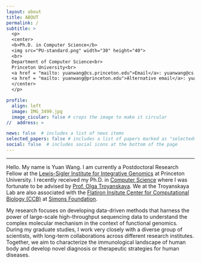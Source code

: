 ```yaml
---
layout: about
title: ABOUT
permalink: /
subtitle: >
  <p>
  <center>
  <b>Ph.D. in Computer Science</b>
  <img src="PU-standard.png" width="30" height="40">
  <br>
  Department of Computer Science<br>
  Princeton University<br>
  <a href = "mailto: yuanwang@cs.princeton.edu">Email</a>: yuanwang@cs.princeton.edu<br>
  <a href = "mailto: yuanwang@princeton.edu">Alternative email</a>: yuanwang@princeton.edu<br>
  </center>
  </p>

profile:
  align: left
  image: IMG_3499.jpg
  image_cicular: false # crops the image to make it circular
//  address: >

news: false  # includes a list of news items
selected_papers: false # includes a list of papers marked as "selected={true}"
social: false  # includes social icons at the bottom of the page
---
```


----

Hello. My name is Yuan Wang. I am currently a Postdoctoral Research Fellow at the [Lewis-Sigler Institute for Integrative Genomics](https://lsi.princeton.edu/) at Princeton University. I recently received my Ph.D. in [Computer Science](https://www.cs.princeton.edu/) where I was fortunate to be advised by [Prof. Olga Troyanskaya](https://function.princeton.edu/). We at the Troyanskaya Lab are also associated with the [Flatiron Insitute Center for Computational Biology (CCB)](https://www.simonsfoundation.org/flatiron/center-for-computational-biology/) at [Simons Foundation](https://www.simonsfoundation.org/).

My research focuses on developing data-driven methods that harness the power of large-scale high-throughput sequencing data to understand the complex molecular mechanism in the context of functional genomics. During my graduate studies, I work very closely with a diverse group of scientists, with long-term collaborations across different research institutes. Together, we aim to characterize the immunological landscape of human body and develop novel diagnosis or therapeutic strategies for human diseases.



